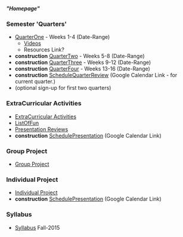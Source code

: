 ##### "Homepage"

### Semester 'Quarters'
* [QuarterOne](https://github.com/bciancio/QuickMockup/tree/master/Quarter1#quickNavQuarter1) - Weeks 1-4 (Date-Range)
  * [Videos](https://github.com/bciancio/QuickMockup/tree/master/Quarter1#videos)
  * Resources Link?
*  **construction** [QuarterTwo]() - Weeks 5-8 (Date-Range)
*  **construction** [QuarterThree]() - Weeks 9-12 (Date-Range)
*  **construction** [QuarterFour]() - Weeks 13-16 (Date-Range)
* **construction** [ScheduleQuarterReview](https://github.com/bciancio/QuickMockup#semester-quarters) (Google Calendar Link - for current quarter.)
 * (optional sign-up for first two quarters)

### ExtraCurricular Activities
* [ExtraCurricular Activities](https://github.com/bciancio/QuickMockup/tree/master/ExtracurricularActivities)
* [ListOfFun](https://github.com/bciancio/QuickMockup/blob/master/ExtracurricularActivities/ListOfFun.md)
* [Presentation Reviews](https://github.com/bciancio/QuickMockup/tree/master/ExtracurricularActivities/AllReviews)
* **construction** [SchedulePresentation](https://github.com/bciancio/QuickMockup#extracurricular-activities) (Google Calendar Link)
 
### Group Project
* [Group Project](https://github.com/bciancio/QuickMockup/tree/master/GroupProject)

### Individual Project
* [Individual Project](https://github.com/bciancio/QuickMockup/tree/master/IndividualProject#individualproject)
* **construction** [SchedulePresentation](https://github.com/bciancio/QuickMockup#individual-project) (Google Calendar Link)
 
### Syllabus
* [Syllabus](https://github.com/MadJavaEnterpriseFallEve2015/syllabus/blob/master/README.md#enterprise-java-syllabus) Fall-2015 
